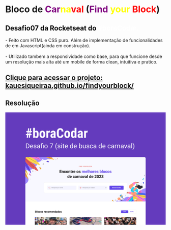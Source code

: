 <h1>Bloco de <span style="color: purple"> Car</span><span style="color: yellow">na</span><span style="color: red">val </span> (<span style="color: purple">Find</span><span style="color: yellow"> your</span><span style="color: red"> Block</span>)</h1>

<h2 style="color:black "><strong>Desafio07 da Rocketseat do <span style="color:white">#boraCodar.</span></strong></h2>

<p>
- Feito com HTML e CSS puro.
Além de implementação de funcionalidades de em Javascript(ainda em construção).
<br/> <br/>
- Utilizado tambem a responsividade como base, para que funcione desde um resolução mais alta até um mobile de forma clean, intuitiva e pratico. 
</p>

<a href="https://kauesiqueiraa.github.io/findyourblock/"><h2>Clique para acessar o projeto: kauesiqueiraa.github.io/findyourblock/</h2></a>
<a></a>

<h2>Resolução</h2>

<img src="../assets/layout.jpg" alt="layout" width="600px">

